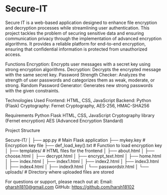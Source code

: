 # Secure-IT

Secure IT is a web-based application designed to enhance file encryption and decryption processes while streamlining user authentication. This project tackles the problem of securing sensitive data and ensuring communication privacy through the implementation of advanced encryption algorithms. It provides a reliable platform for end-to-end encryption, ensuring that confidential information is protected from unauthorized access.

Functions
  Encryption: Encrypts user messages with a secret key using strong encryption algorithms.
  Decryption: Decrypts the encrypted message with the same secret key.
  Password Strength Checker: Analyzes the strength of user passwords and categorizes them as weak, moderate, or strong.
  Random Password Generator: Generates new strong passwords with the given constraints.

Technologies Used
  Frontend: HTML, CSS, JavaScript
  Backend: Python (Flask)
  Cryptography: Fernet Cryptography, AES-256, HMAC-SHA256

Requirements
  Python
  Flask
  HTML, CSS, JavaScript
  Cryptography library (Fernet encryption)
  AES (Advanced Encryption Standard)

Project Structure

Secure-IT/
│
├── app.py                   # Main Flask application
├── mykey.key                # Encryption key file
├── def_load_key().txt        # Function to load encryption key
│
├── templates/                # HTML files for the frontend
│   ├── about.html
│   ├── choose.html
│   ├── decrypt.html
│   ├── encrypt_text.html
│   ├── home.html
│   ├── index.html
│   ├── index1.html
│   ├── index2.html
│   ├── index3.html
│   ├── index4.html
│   ├── index9.html
│   └── passwordstr.html
│
└── uploads/                  # Directory where uploaded files are stored


For questions or support, please reach out at:
  Email: gharsh1810@gmail.com
  GitHub: https://github.com/harsh18102


